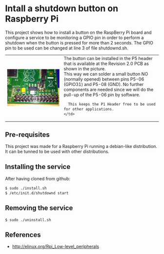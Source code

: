 Intall a shutdown button on Raspberry Pi
=======

This project shows how to install a button on the RaspBerry Pi board and configure a service to be monitoring a GPIO pin in order to perform a shutdown when the button is pressed for more than 2 seconds.
The GPIO pin to be used can be changed at line 3 of file shutdownd.sh. 

<table>
  <tr>
    <td>
      <img src="https://github.com/engpedrorafael/shutdownd/blob/master/doc/images/connectorP5.jpg"/>
    </td>
    <td>
      The button can be installed in the P5 header that is available at the Revision 2.0 PCB as shown in the picture.</br>
      This way we can solder a small button NO (normally opened) between pins P5-06 (GPIO31) and P5-08 (GND). No further components are needed since we will do the pull-up of the P5-06 pin by software.
      
      This keeps the P1 Header free to be used for other applications.
    </td>
  </tr>
</table>

Pre-requisites
--------------
This project was made for a Raspberry Pi running a debian-like distribution.
It can be tunned to be used with other distributions.

Installing the service
------------------------------------
After having cloned from github:

    $ sudo ./install.sh
    $ /etc/init.d/shutdownd start

Removing the service
------------------------------------

    $ sudo ./uninstall.sh


References
----------
* http://elinux.org/Rpi_Low-level_peripherals
